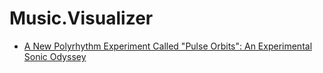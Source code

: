# Music.Visualizer
- [A New Polyrhythm Experiment Called "Pulse Orbits": An Experimental Sonic Odyssey](https://youtu.be/6ZuER_tOOxo)
